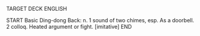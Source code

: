TARGET DECK
ENGLISH

START
Basic
Ding-dong
Back: n. 1 sound of two chimes, esp. As a doorbell. 2 colloq. Heated argument or fight. [imitative]
END
